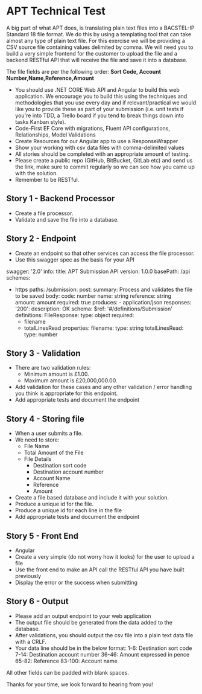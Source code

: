 # APT Technical Test

A big part of what APT does, is translating plain text files into a BACSTEL-IP Standard 18 file format. We do this by using a templating tool that can take almost any type of plain text file.
For this exercise we will be providing a CSV source file containing values delimited by comma. We will need you to build a very simple frontend for the customer to upload the file and a backend RESTful API that will receive the file and save it into a database.

The file fields are per the following order:
**Sort Code, Account Number,Name,Reference,Amount**

-   You should use .NET CORE Web API and Angular to build this web application. We encourage you to build this using the techniques and methodologies that you use every day and     if relevant/practical we would like you to provide these as part of your submission (i.e. unit tests if you're into TDD, a Trello board if you tend to break things down into     tasks Kanban style).
-   Code-First EF Core with migrations, Fluent API configurations, Relationships, Model Validations
-   Create Resources for our Angular app to use a ResponseWrapper
-   Show your working with csv data files with comma-delimited values
-   All stories should be completed with an appropriate amount of testing.
-   Please create a public repo (GitHub, BitBucket, GitLab etc) and send us the link, make sure to commit regularly so we can see how you came up with the solution.
-   Remember to be RESTful.

## Story 1 - Backend Processor

-   Create a file processor.
-   Validate and save the file into a database.

## Story 2 - Endpoint

-   Create an endpoint so that other services can access the file processor.
-   Use this swagger spec as the basis for your API

swagger: '2.0'
info:
  title: APT Submission API
  version: 1.0.0
basePath: /api
schemes:
  - https
paths:
  /submission:
    post:
      summary: Process and validates the file to be saved
      body:
          code: number
          name: string
          reference: string          
          amount: amount
          required: true
      produces:
        - application/json
      responses:
        '200':
          description: OK
          schema:
            $ref: '#/definitions/Submission'
definitions:
  FileResponse:
    type: object
    required:
      - filename
      - totalLinesRead
    properties:
      filename:
        type: string
      totalLinesRead: 
        type: number

## Story 3 - Validation

-   There are two validation rules:
    -   Minimum amount is £1.00.
    -   Maximum amount is £20,000,000.00.
-   Add validation for these cases and any other validation / error handling you think is appropriate for this endpoint.
-   Add appropriate tests and document the endpoint

## Story 4 - Storing file

-   When a user submits a file.
-   We need to store:
    -   File Name
    -   Total Amount of the File
    -   File Details
	    -  Destination sort code
	    -  Destination account number
	    -  Account Name
	    -  Reference
	    -  Amount
-   Create a file based database and include it with your solution.
-   Produce a unique id for the file.
-   Produce a unique id for each line in the file
-   Add appropriate tests and document the endpoint

## Story 5 - Front End
- Angular
- Create a very simple (do not worry how it looks) for the user to upload a file
- Use the front end to make an API call the RESTful API you have built previously
- Display the error or the success when submitting

## Story 6 - Output
-  Please add an output endpoint to your web application
- The output file should be generated from the data added to the database.
- After validations, you should output the csv file into a plain text data file with a CRLF.
- Your data line should be in the below format:
		1-6: Destination sort code
		7-14: Destination account number
		36-46: Amount expressed in pence
		65-82: Reference
		83-100: Account name

All other fields can be padded with blank spaces.

Thanks for your time, we look forward to hearing from you!
